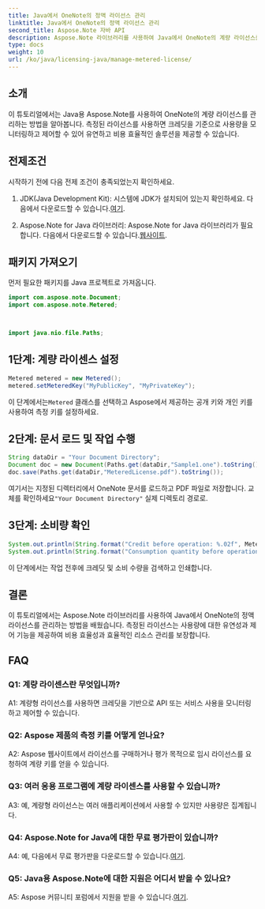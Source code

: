 ```yaml
---
title: Java에서 OneNote의 정액 라이선스 관리
linktitle: Java에서 OneNote의 정액 라이선스 관리
second_title: Aspose.Note 자바 API
description: Aspose.Note 라이브러리를 사용하여 Java에서 OneNote의 계량 라이선스를 관리하는 방법을 알아보세요. 사용량을 제어하고, 크레딧을 모니터링하고, 비용을 효율적으로 최적화하세요.
type: docs
weight: 10
url: /ko/java/licensing-java/manage-metered-license/
---
```

## 소개

이 튜토리얼에서는 Java용 Aspose.Note를 사용하여 OneNote의 계량 라이선스를 관리하는 방법을 알아봅니다. 측정된 라이선스를 사용하면 크레딧을 기준으로 사용량을 모니터링하고 제어할 수 있어 유연하고 비용 효율적인 솔루션을 제공할 수 있습니다.

## 전제조건

시작하기 전에 다음 전제 조건이 충족되었는지 확인하세요.

1.  JDK(Java Development Kit): 시스템에 JDK가 설치되어 있는지 확인하세요. 다음에서 다운로드할 수 있습니다.[여기](https://www.oracle.com/java/technologies/javase-jdk11-downloads.html).
   
2. Aspose.Note for Java 라이브러리: Aspose.Note for Java 라이브러리가 필요합니다. 다음에서 다운로드할 수 있습니다.[웹사이트](https://releases.aspose.com/note/java/).

## 패키지 가져오기

먼저 필요한 패키지를 Java 프로젝트로 가져옵니다.

```java
import com.aspose.note.Document;
import com.aspose.note.Metered;



import java.nio.file.Paths;
```

## 1단계: 계량 라이센스 설정

```java
Metered metered = new Metered();
metered.setMeteredKey("MyPublicKey", "MyPrivateKey");
```

 이 단계에서는`Metered` 클래스를 선택하고 Aspose에서 제공하는 공개 키와 개인 키를 사용하여 측정 키를 설정하세요.

## 2단계: 문서 로드 및 작업 수행

```java
String dataDir = "Your Document Directory";
Document doc = new Document(Paths.get(dataDir,"Sample1.one").toString());
doc.save(Paths.get(dataDir,"MeteredLicense.pdf").toString());
```

 여기서는 지정된 디렉터리에서 OneNote 문서를 로드하고 PDF 파일로 저장합니다. 교체를 확인하세요`"Your Document Directory"` 실제 디렉토리 경로로.

## 3단계: 소비량 확인

```java
System.out.println(String.format("Credit before operation: %.02f", Metered.getConsumptionCredit()));
System.out.println(String.format("Consumption quantity before operation: %.02f", Metered.getConsumptionQuantity()));
```

이 단계에서는 작업 전후에 크레딧 및 소비 수량을 검색하고 인쇄합니다.

## 결론

이 튜토리얼에서는 Aspose.Note 라이브러리를 사용하여 Java에서 OneNote의 정액 라이선스를 관리하는 방법을 배웠습니다. 측정된 라이선스는 사용량에 대한 유연성과 제어 기능을 제공하여 비용 효율성과 효율적인 리소스 관리를 보장합니다.

## FAQ

### Q1: 계량 라이센스란 무엇입니까?

A1: 계량형 라이선스를 사용하면 크레딧을 기반으로 API 또는 서비스 사용을 모니터링하고 제어할 수 있습니다.
   
### Q2: Aspose 제품의 측정 키를 어떻게 얻나요?

A2: Aspose 웹사이트에서 라이선스를 구매하거나 평가 목적으로 임시 라이선스를 요청하여 계량 키를 얻을 수 있습니다.
   
### Q3: 여러 응용 프로그램에 계량 라이센스를 사용할 수 있습니까?

A3: 예, 계량형 라이선스는 여러 애플리케이션에서 사용할 수 있지만 사용량은 집계됩니다.
   
### Q4: Aspose.Note for Java에 대한 무료 평가판이 있습니까?

 A4: 예, 다음에서 무료 평가판을 다운로드할 수 있습니다.[여기](https://releases.aspose.com/).
   
### Q5: Java용 Aspose.Note에 대한 지원은 어디서 받을 수 있나요?

 A5: Aspose 커뮤니티 포럼에서 지원을 받을 수 있습니다.[여기](https://forum.aspose.com/c/note/28).